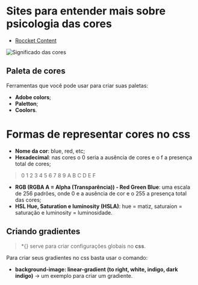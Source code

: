 # Sites para entender mais sobre psicologia das cores

- [Roccket Content](https://rockcontent.com/br/blog/psicologia-das-cores/#:~:text=site%20ou%20blog%3F-,O%20que%20%C3%A9%20Psicologia%20das%20Cores%3F,de%20desejos%20e%20muito%20mais.)

![Significado das cores](/2.Módulo/imagens/Significado-Cores.jpg)

## Paleta de cores
Ferramentas que você pode usar para criar suas paletas:

- **Adobe colors**;
- **Paletton**;
- **Coolors**.

# Formas de representar cores no css

- **Nome da cor**: blue, red, etc;
- **Hexadecimal**: nas cores o 0 seria a ausência de cores e o f a presença total de cores;
> 0 1 2 3 4 5 6 7 8 9 A B C D E F
- **RGB (RGBA A = Alpha (Transparência)) - Red Green Blue**: uma escala de 256 padrões, onde 0 e a ausência de cor e o 255 a presença total das cores; 
- **HSL Hue, Saturation e luminosity (HSLA)**: hue = matiz, saturaion = saturação e luminosity = luminosidade.

## Criando gradientes

> *{} serve para criar configurações globais no **css**.

Para criar seus gradientes no css basta usar o comando:
- **background-image: linear-gradient (to right, white, indigo, dark indigo)** -> um exemplo para criar um gradiente.
